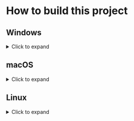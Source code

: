 # How to build this project

## Windows

<details>
  <summary>Click to expand</summary>
  
  ### Installing the required tools and dependencies

  #### CMake

  - You will need CMake version 3.17.3 or newer to generate the files that you can use to build this project.
  - You can download CMake from [here](https://cmake.org/download/).

  #### GLFW

  - You will need GLFW version 3.3 or newer, since that library is used for the window of the simulator viewer.
  - You can download GLFW from [here](https://www.glfw.org/download.html).

  #### Qt

  - You will need Qt version 5.15.0 or newer (although older versions should work too), since that library is used for the UI of the simulation controller.
  - You can download the Qt Online Installer from [here](https://www.qt.io/download-qt-installer). Use it to install Qt for open source development.
  - In the `Select Components` page of the Qt Online Installer, select the option that corresponds to the compiler that you will be using that's under `5.15.0` and don't change anything else. In my case I'm using Visual Studio 2019, so I chose the `MSVC 2019 64-bit` option:

  <p align="center">
   <img src="https://github.com/diegomacario/Dyna-Kinematics/blob/master/readme_images/Qt_Online_Installer_Select_Components_Windows.PNG"/>
  </p>

  #### FFmpeg

  - You will need FFmpeg, since that executable is used to generate GIFs when you record simulations.
  - You can download FFmpeg from [here](https://ffmpeg.org/download.html).
  - Make sure to add the path of the directory that contains `ffmpeg.exe` to your `PATH` environment variable, since this project expects to be able to invoke it globally.

  ### Using CMake to generate the files that you can use to build this project

  - Launch CMake.
  - In the `Where is the source code:` field, enter the path to the root of this repository, that is, the path to the directory that contains the `CMakeLists.txt` file.
  - In the `Where to build the binaries:` field, enter the path to the directory where you want the project to be built. Make sure this directory is outside of the repository.
  - Click on the `Configure` button. You will be asked which generator you would like to use. In my case I would like to build the project using Visual Studio 2019, so I chose the `Visual Studio 16 2019` option:

  <p align="center">
   <img src="https://github.com/diegomacario/Dyna-Kinematics/blob/master/readme_images/CMake_Choose_Generator_Windows.PNG"/>
  </p>

  - After selecting the generator, you might see an error that says `Error in configuration process, project files may be invalid`. The logs at the bottom give more details:

  ```
  Could not find a package configuration file provided by "Qt5" with any of the following names:
  
    Qt5Config.cmake
    qt5-config.cmake
  ```

  - To fix it, enter the path to the following directory of your Qt installation in the `Qt5_DIR-NOTFOUND` field: `\Qt\5.15.0\msvc2019_64\lib\cmake\Qt5`. In my case, the full path is `C:\Qt\5.15.0\msvc2019_64\lib\cmake\Qt5`, but this might change depending on where you installed Qt and what compiler you are using.

  <p align="center">
   <img src="https://github.com/diegomacario/Dyna-Kinematics/blob/master/readme_images/CMake_Qt_Fix_Windows.PNG"/>
  </p>

  - Click on the `Configure` button again. You might see the same error again, but this time the logs will say this:

  ```
  Could not find a package configuration file provided by "glfw3" (requested version 3.3) with any of the following names:
  
    glfw3Config.cmake
    glfw3-config.cmake
  ```

  - To fix it, enter the path to the following directory of your GLFW installation in the `glfw3_DIR-NOTFOUND` field: `\GLFW\lib\cmake\glfw3`. In my case, the full path is `C:\Program Files (x86)\GLFW\lib\cmake\glfw3`, but this might change depending on where you installed GLFW.

  <p align="center">
   <img src="https://github.com/diegomacario/Dyna-Kinematics/blob/master/readme_images/CMake_GLFW_Fix_Windows.PNG"/>
  </p>

  - Click on the `Configure` button again. The configuration should succeed.
  - Click on the `Generate` button. The generation should succeed.
  - You should now be able to build the project using the files generated by CMake. Since I selected Visual Studio 2019 as my generator, CMake created a Visual Studio 2019 solution called `Dyna-Kinematics.sln` for me.

  ### Before launching Dyna-Kinematics

  - Copy the `resources` folder, which is at the root of this repository, to the directory that contains the Dyna-Kinematics executable. This is necessary because the `resources` folder contains a series of shaders that are compiled at runtime.
  - Copy the DLLs listed below from the following directory of your Qt installation to the directory that contains the Dyna-Kinematics executable: `\Qt\5.15.0\msvc2019_64\bin`. In my case, the full path is `C:\Qt\5.15.0\msvc2019_64\bin`, but this might change depending on where you installed Qt and what compiler you are using.
    - Qt5Core.dll
    - Qt5Gui.dll
    - Qt5Widgets.dll
  - Note that if you built the project in `Debug` mode, you should copy the debug DLLs instead:
    - Qt5Cored.dll
    - Qt5Guid.dll
    - Qt5Widgetsd.dll
  - You should now be able to launch Dyna-Kinematics.
</details>

## macOS

<details>
  <summary>Click to expand</summary>

  ### Installing the required tools and dependencies

  #### CMake

  - You will need CMake version 3.17.3 or newer to generate the files that you can use to build this project.
  - You can download CMake from [here](https://cmake.org/download/) or using this command:

  ```sh
  $ brew install cmake
  ```

  #### GLFW

  - You will need GLFW version 3.3 or newer, since that library is used for the window of the simulator viewer.
  - You can download GLFW from [here](https://www.glfw.org/download.html) or using this command:

  ```sh
  $ brew install glfw
  ```

  #### Qt

  - You will need Qt version 5.15.0 or newer (although older versions should work too), since that library is used for the UI of the simulation controller.
  - You can download the Qt Online Installer from [here](https://www.qt.io/download-qt-installer). Use it to install Qt for open source development.
  - If you don't have Xcode installed, you will see a warning that says `You need to install Xcode and set up Xcode command line tools...`. You can ignore it.
  - In the `Select Components` page of the Qt Online Installer, select the `macOS` option that's under `5.15.0` and don't change anything else.

  <p align="center">
   <img src="https://github.com/diegomacario/Dyna-Kinematics/blob/master/readme_images/Qt_Online_Installer_Select_Components_macOS.PNG"/>
  </p>

  - Alternatively, you can also install Qt using the command below, although I have never done it this way so I don't know which components it installs.

  ```sh
  $ brew install qt
  ```

  #### FFmpeg

  - You will need FFmpeg, since that application is used to generate GIFs when you record simulations.
  - You can download FFmpeg from [here](https://ffmpeg.org/download.html) or using this command:

  ```sh
  $ brew install ffmpeg
  ```

  - If you download FFmpeg manually from the FFmpeg website, make sure to place it in a directory that's part of your `PATH` environment variable, since this project expects to be able to invoke it globally.

  ### Using CMake to generate the files that you can use to build this project

  - Launch CMake.
  - In the `Where is the source code:` field, enter the path to the root of this repository, that is, the path to the directory that contains the `CMakeLists.txt` file.
  - In the `Where to build the binaries:` field, enter the path to the directory where you want the project to be built. Make sure this directory is outside of the repository.
  - Click on the `Configure` button. You will be asked which generator you would like to use. In my case I would like to build the project using an Unix Makefile, so I chose the `Unix Makefiles` option:

  <p align="center">
   <img src="https://github.com/diegomacario/Dyna-Kinematics/blob/master/readme_images/CMake_Choose_Generator_macOS.png"/>
  </p>

  - After selecting the generator, you might see an error that says `Error in configuration process, project files may be invalid`. The logs at the bottom give more details:

  ```
  Could not find a package configuration file provided by "Qt5" with any of the following names:
  
    Qt5Config.cmake
    qt5-config.cmake
  ```

  - To fix it, enter the path to the following directory of your Qt installation in the `Qt5_DIR-NOTFOUND` field: `/Qt/5.15.0/clang_64/cmake/qt5`. In my case, the full path is `/Users/diegomacario/Qt/5.15.0/clang_64/cmake/qt5`, but this might change depending on where you installed Qt and what compiler you are using.

  <p align="center">
   <img src="https://github.com/diegomacario/Dyna-Kinematics/blob/master/readme_images/CMake_Qt_Fix_macOS.PNG"/>
  </p>

  - Click on the `Configure` button again. You might see the same error again, but this time the logs will say this:

  ```
  Could not find a package configuration file provided by "glfw3" (requested version 3.3) with any of the following names:
  
    glfw3Config.cmake
    glfw3-config.cmake
  ```

  - To fix it, enter the path to the following directory of your GLFW installation in the `glfw3_DIR-NOTFOUND` field: `/cmake/glfw3`. In my case, the full path is `/usr/local/lib/cmake/glfw3`, but this might change depending on where you installed GLFW.
  - Click on the `Configure` button again. The configuration should succeed.
  - Click on the `Generate` button. The generation should succeed.
  - You should now be able to build the project by executing the following command in the directory that you entered for the `Where to build the binaries:` field:

  ```sh
  $ make
  ```

  ### Before launching Dyna-Kinematics

  - Copy the `resources` folder, which is at the root of this repository, to the directory that contains the Dyna-Kinematics executable. This is necessary because the `resources` folder contains a series of shaders that are compiled at runtime.
  - You should now be able to launch Dyna-Kinematics by executing the following command in the directory that contains the Dyna-Kinematics executable:

  ```sh
  $ ./Dyna-Kinematics
  ```
</details>

## Linux

<details>
  <summary>Click to expand</summary>

  ### Summary
  
  I have not tried building this project on a Linux machine because I don't have access to one, but it should be possible to do so by following steps that are very similar to the ones listed in the "macOS" section of this document.
</details>
